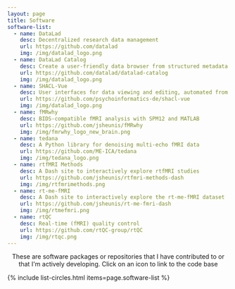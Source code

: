```yaml
---
layout: page
title: Software
software-list:
  - name: DataLad
    desc: Decentralized research data management
    url: https://github.com/datalad
    img: /img/datalad_logo.png
  - name: DataLad Catalog
    desc: Create a user-friendly data browser from structured metadata
    url: https://github.com/datalad/datalad-catalog
    img: /img/datalad_logo.png
  - name: SHACL-Vue
    desc: User interfaces for data viewing and editing, automated from SHACL
    url: https://github.com/psychoinformatics-de/shacl-vue
    img: /img/datalad_logo.png
  - name: fMRwhy
    desc: BIDS-compatible fMRI analysis with SPM12 and MATLAB
    url: https://github.com/jsheunis/fMRwhy
    img: /img/fmrwhy_logo_new_brain.png
  - name: tedana
    desc: A Python library for denoising multi-echo fMRI data
    url: https://github.com/ME-ICA/tedana
    img: /img/tedana_logo.png
  - name: rtfMRI Methods
    desc: A Dash site to interactively explore rtfMRI studies
    url: https://github.com/jsheunis/rtfmri-methods-dash
    img: /img/rtfmrimethods.png
  - name: rt-me-fMRI
    desc: A Dash site to interactively explore the rt-me-fMRI dataset
    url: https://github.com/jsheunis/rt-me-fmri-dash
    img: /img/rtmefmri.png
  - name: rtQC
    desc: Real-time (fMRI) quality control
    url: https://github.com/rtQC-group/rtQC
    img: /img/rtqc.png
---
```


<p style="text-align: center">These are software packages or repositories that I have contributed to or that I'm actively developing. Click on an icon to link to the code base</p>


{% include list-circles.html items=page.software-list %}